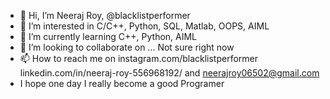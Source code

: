 - 👋 Hi, I’m Neeraj Roy, @blacklistperformer
- 👀 I’m interested in C/C++, Python, SQL, Matlab, OOPS, AIML
- 🌱 I’m currently learning C++, Python, AIML
- 💞️ I’m looking to collaborate on ... Not sure right now
- 📫 How to reach me on instagram.com/blacklistperformer linkedin.com/in/neeraj-roy-556968192/ and neerajroy06502@gmail.com
- I hope one day I really become a good Programer

<!---
blacklistperformer/blacklistperformer is a ✨ special ✨ repository because its `README.md` (this file) appears on your GitHub profile.
You can click the Preview link to take a look at your changes.
--->

